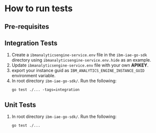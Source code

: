 # How to run tests

## Pre-requisites

## Integration Tests

1. Create a `ibmanalyticsengine-service.env` file in the `ibm-iae-go-sdk` directory using `ibmanalyticsengine-service.env.hide` as an example.
1. Update `ibmanalyticsengine-service.env` file with your own **APIKEY**.
1. export your instance guid as `IBM_ANALYTICS_ENGINE_INSTANCE_GUID` environment variable.
1. In root directory `ibm-iae-go-sdk/`. Run the following:
    ```
    go test ./... -tags=integration
    ```

## Unit Tests

1. In root directory `ibm-iae-go-sdk/`. Run the following:
    ```
    go test ./...
    ```
